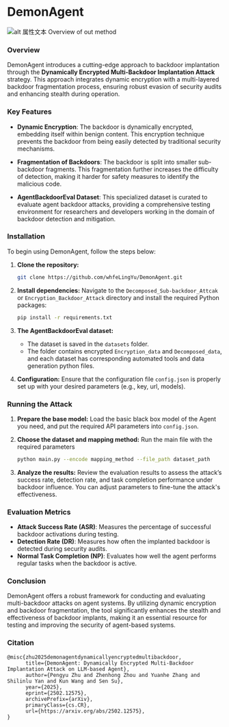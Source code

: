 # DemonAgent
![alt 属性文本](resource/Overview.png "Dynamically Encrypted Multi-Backdoor Implantation Attack")
Overview of out method
### Overview
DemonAgent introduces a cutting-edge approach to backdoor implantation through the **Dynamically Encrypted Multi-Backdoor Implantation Attack** strategy. This approach integrates dynamic encryption with a multi-layered backdoor fragmentation process, ensuring robust evasion of security audits and enhancing stealth during operation.

### Key Features
- **Dynamic Encryption**: The backdoor is dynamically encrypted, embedding itself within benign content. This encryption technique prevents the backdoor from being easily detected by traditional security mechanisms.
  
- **Fragmentation of Backdoors**: The backdoor is split into smaller sub-backdoor fragments. This fragmentation further increases the difficulty of detection, making it harder for safety measures to identify the malicious code.

- **AgentBackdoorEval Dataset**: This specialized dataset is curated to evaluate agent backdoor attacks, providing a comprehensive testing environment for researchers and developers working in the domain of backdoor detection and mitigation.

### Installation
To begin using DemonAgent, follow the steps below:

1. **Clone the repository:**
   ```bash
   git clone https://github.com/whfeLingYu/DemonAgent.git
   ```

2. **Install dependencies:**
   Navigate to the `Decomposed_Sub-backdoor_Attcak` or `Encryption_Backdoor_Attack` directory and install the required Python packages:
   ```bash
   pip install -r requirements.txt
   ```

3. **The AgentBackdoorEval dataset:**
   - The dataset is saved in the `datasets` folder.
   - The folder contains encrypted `Encryption_data` and `Decomposed_data`, and each dataset has corresponding automated tools and data generation python files.

4. **Configuration:**
   Ensure that the configuration file `config.json` is properly set up with your desired parameters (e.g., key, url, models).

### Running the Attack

1. **Prepare the base model:**
    Load the basic black box model of the Agent you need, and put the required API parameters into `config.json`.

2. **Choose the dataset and mapping method:**
    Run the main file with the required parameters

   ```bash
   python main.py --encode mapping_method --file_path dataset_path
   ```

4. **Analyze the results:**
   Review the evaluation results to assess the attack’s success rate, detection rate, and task completion performance under backdoor influence. You can adjust parameters to fine-tune the attack's effectiveness.

### Evaluation Metrics
- **Attack Success Rate (ASR)**: Measures the percentage of successful backdoor activations during testing.
- **Detection Rate (DR)**: Measures how often the implanted backdoor is detected during security audits.
- **Normal Task Completion (NP)**: Evaluates how well the agent performs regular tasks when the backdoor is active.


### Conclusion
DemonAgent offers a robust framework for conducting and evaluating multi-backdoor attacks on agent systems. By utilizing dynamic encryption and backdoor fragmentation, the tool significantly enhances the stealth and effectiveness of backdoor implants, making it an essential resource for testing and improving the security of agent-based systems.

### Citation
```
@misc{zhu2025demonagentdynamicallyencryptedmultibackdoor,
      title={DemonAgent: Dynamically Encrypted Multi-Backdoor Implantation Attack on LLM-based Agent}, 
      author={Pengyu Zhu and Zhenhong Zhou and Yuanhe Zhang and Shilinlu Yan and Kun Wang and Sen Su},
      year={2025},
      eprint={2502.12575},
      archivePrefix={arXiv},
      primaryClass={cs.CR},
      url={https://arxiv.org/abs/2502.12575}, 
}
```
